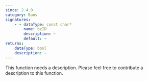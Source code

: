 ```yaml
---
since: 2.4.0
category: Bans
signatures:
    - - dataType: const char*
        name: bzID
        description: ~
        default: ~
returns:
    dataType: bool
    description: ~
---
```


This function needs a description. Please feel free to contribute a description to this function.

